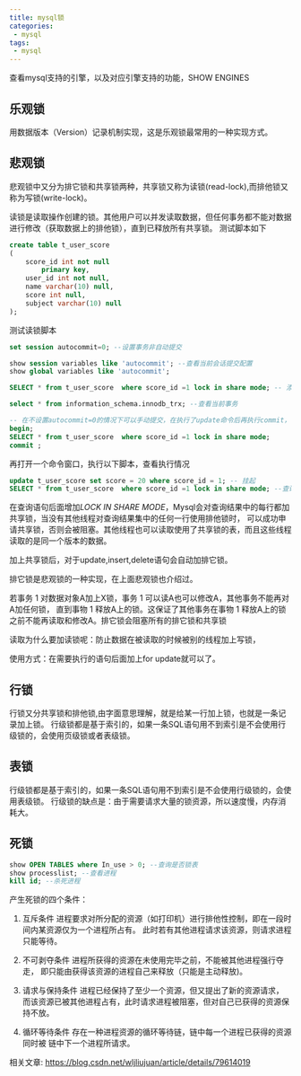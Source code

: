 ```yaml
---
title: mysql锁
categories:
 - mysql
tags: 
 - mysql
---
```


查看mysql支持的引擎，以及对应引擎支持的功能，SHOW ENGINES

## 乐观锁
用数据版本（Version）记录机制实现，这是乐观锁最常用的一种实现方式。

## 悲观锁
悲观锁中又分为排它锁和共享锁两种，共享锁又称为读锁(read-lock),而排他锁又称为写锁(write-lock)。

读锁是读取操作创建的锁。其他用户可以并发读取数据，但任何事务都不能对数据进行修改（获取数据上的排他锁），直到已释放所有共享锁。
测试脚本如下
````sql
create table t_user_score
(
	score_id int not null
		primary key,
	user_id int not null,
	name varchar(10) null,
	score int null,
	subject varchar(10) null
);
````

测试读锁脚本
````sql
set session autocommit=0; --设置事务非自动提交

show session variables like 'autocommit'; --查看当前会话提交配置
show global variables like 'autocommit';

SELECT * from t_user_score  where score_id =1 lock in share mode; -- 添加lock in share mode

select * from information_schema.innodb_trx; --查看当前事务

-- 在不设置autocommit=0的情况下可以手动提交，在执行了update命令后再执行commit，可以观察出锁的效果
begin;
SELECT * from t_user_score  where score_id =1 lock in share mode;
commit ;
````

再打开一个命令窗口，执行以下脚本，查看执行情况
````sql
update t_user_score set score = 20 where score_id = 1; -- 挂起
SELECT * from t_user_score  where score_id =1 lock in share mode; --查询出结果
````

在查询语句后面增加*LOCK IN SHARE MODE*，Mysql会对查询结果中的每行都加共享锁，当没有其他线程对查询结果集中的任何一行使用排他锁时，
可以成功申请共享锁，否则会被阻塞。其他线程也可以读取使用了共享锁的表，而且这些线程读取的是同一个版本的数据。

加上共享锁后，对于update,insert,delete语句会自动加排它锁。

排它锁是悲观锁的一种实现，在上面悲观锁也介绍过。

若事务 1 对数据对象A加上X锁，事务 1 可以读A也可以修改A，其他事务不能再对A加任何锁，
直到事物 1 释放A上的锁。这保证了其他事务在事物 1 释放A上的锁之前不能再读取和修改A。排它锁会阻塞所有的排它锁和共享锁

读取为什么要加读锁呢：防止数据在被读取的时候被别的线程加上写锁，

使用方式：在需要执行的语句后面加上for update就可以了。

## 行锁
行锁又分共享锁和排他锁,由字面意思理解，就是给某一行加上锁，也就是一条记录加上锁。
行级锁都是基于索引的，如果一条SQL语句用不到索引是不会使用行级锁的，会使用页级锁或者表级锁。

## 表锁
行级锁都是基于索引的，如果一条SQL语句用不到索引是不会使用行级锁的，会使用表级锁。
行级锁的缺点是：由于需要请求大量的锁资源，所以速度慢，内存消耗大。

## 死锁
````sql
show OPEN TABLES where In_use > 0; --查询是否锁表
show processlist; --查看进程
kill id; --杀死进程
````

产生死锁的四个条件：
1. 互斥条件
进程要求对所分配的资源（如打印机）进行排他性控制，即在一段时间内某资源仅为一个进程所占有。
此时若有其他进程请求该资源，则请求进程只能等待。

2. 不可剥夺条件
进程所获得的资源在未使用完毕之前，不能被其他进程强行夺走，
即只能由获得该资源的进程自己来释放（只能是主动释放)。

3. 请求与保持条件
进程已经保持了至少一个资源，但又提出了新的资源请求，
而该资源已被其他进程占有，此时请求进程被阻塞，但对自己已获得的资源保持不放。

4. 循环等待条件
存在一种进程资源的循环等待链，链中每一个进程已获得的资源同时被 链中下一个进程所请求。

相关文章: https://blog.csdn.net/wljliujuan/article/details/79614019
